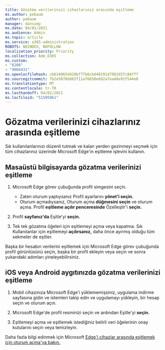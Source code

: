 ```yaml
---
title: Gözatma verilerinizi cihazlarınız arasında eşitleme
ms.author: pebaum
author: pebaum
manager: dansimp
ms.date: 04/01/2021
ms.audience: Admin
ms.topic: article
ms.service: o365-administration
ROBOTS: NOINDEX, NOFOLLOW
localization_priority: Priority
ms.collection: Adm_O365
ms.custom:
- "8206"
- "9004431"
ms.openlocfilehash: cb624965d428bf77b6cbd40191d7982d37c86fff
ms.sourcegitcommit: 7b2e5078dd65f11af6650e692a7ea48e91f544e0
ms.translationtype: MT
ms.contentlocale: tr-TR
ms.lasthandoff: 04/02/2021
ms.locfileid: "51595961"
---
```

# <a name="sync-your-browsing-data-across-your-devices"></a>Gözatma verilerinizi cihazlarınız arasında eşitleme

Sık kullanılanlarınızı düzenli tutmak ve kalan yerden gezinmeyi seçmek için tüm cihazlarınız üzerinde Microsoft Edge'in eşitleme işlevini kullanın.

## <a name="sync-your-browsing-data-on-a-desktop-computer"></a>Masaüstü bilgisayarda gözatma verilerinizi eşitleme

1. Microsoft Edge görev çubuğunda profil simgesini seçin.
    
    - Zaten oturum yaptıysanız Profil ayarlarını **yönet'i seçin.**
    - Oturum açmadıysanız, Oturum açma **düğmesini seçin** ve oturum açma. Profil **eşitleme açılır penceresinde** Özelleştir'i **seçin.**

1. Profil **sayfanız'da** Eşitle'yi **seçin.**

1. Tek tek gözatma öğeleri için eşitlemeyi açma veya kapatma. Sık Kullanılanlar için eşitlemeyi **açılırsanız,** daha önce ayırmış olduğu tüm sekmeler de eşitler.

Başka bir hesabın verilerini eşitlemek için Microsoft Edge görev çubuğunda profil görüntüsünü seçin, başka bir profil ekleyin veya seçin ve sonra yukarıdaki adımları yineleyebilirsiniz.

## <a name="sync-your-browsing-data-on-your-ios-or-android-device"></a>iOS veya Android aygıtınızda gözatma verilerinizi eşitleme

1. Mobil cihazınıza Microsoft Edge'i yüklememişsiniz, uygulama indirme sayfasına gidin ve istemleri takip edin ve uygulamayı yükleyin, bir hesap seçin ve oturum açın.

1. Microsoft Edge'de profil resminizi seçin ve ardından Eşitle'yi **seçin.**

1. Eşitlemeyi açma ve eşitlemek istediğiniz belirli veri öğelerinin onay kutularını seçin veya temizleyin.

Daha fazla bilgi edinmek için Microsoft [Edge'i cihazlar arasında eşitlemek için oturum açma'ya bakın.](https://go.microsoft.com/fwlink/?linkid=2145501)
